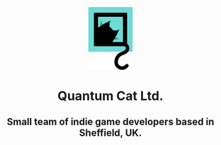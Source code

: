 
<p align="center"><img src="https://raw.githubusercontent.com/Quantum-Cat-Ltd/.github/main/profile/logo.png" width="20%"></p>

<h1 align="center">Quantum Cat Ltd.</h1>
<h2 align="center">Small team of indie game developers based in Sheffield, UK.</h2>

